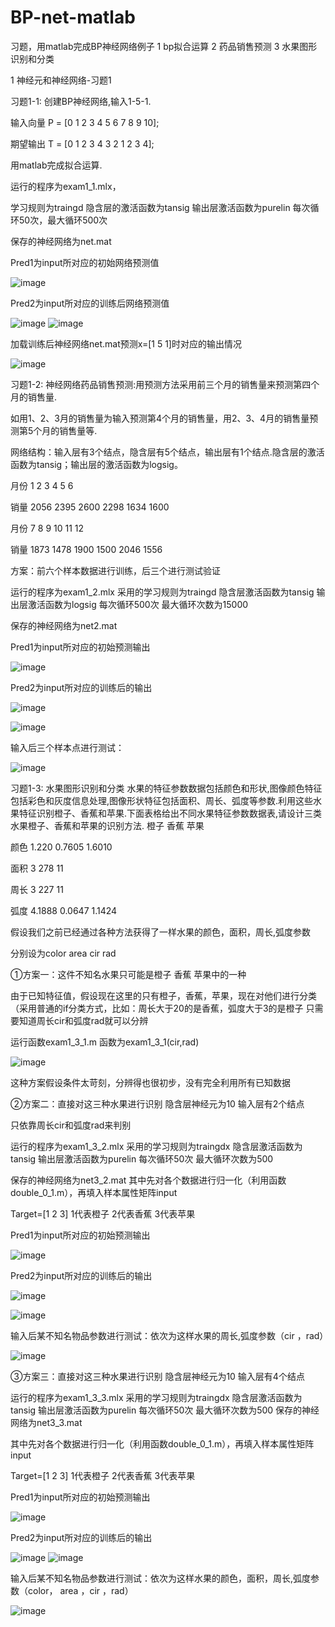 # BP-net-matlab

习题，用matlab完成BP神经网络例子
1 bp拟合运算
2 药品销售预测
3 水果图形识别和分类

1 神经元和神经网络-习题1

习题1-1: 创建BP神经网络,输入1-5-1.

输入向量  P = [0 1 2 3 4 5 6 7 8 9 10];

期望输出  T = [0 1 2 3 4 3 2 1 2 3  4];

用matlab完成拟合运算.

运行的程序为exam1_1.mlx，

学习规则为traingd 隐含层的激活函数为tansig 输出层激活函数为purelin 每次循环50次，最大循环500次

保存的神经网络为net.mat

Pred1为input所对应的初始网络预测值

![image](https://user-images.githubusercontent.com/92127845/160221037-5430e6f5-a2ac-4afb-bb90-8359ecb68cd8.png)

Pred2为input所对应的训练后网络预测值

![image](https://user-images.githubusercontent.com/92127845/160221038-7f3bdacf-71e7-4a70-a9a8-3a82aff94747.png)
![image](https://user-images.githubusercontent.com/92127845/160221048-9d8a8720-1c6d-4a3a-91a8-38e59c602f55.png)

加载训练后神经网络net.mat预测x=[1 5 1]时对应的输出情况

![image](https://user-images.githubusercontent.com/92127845/160221050-c1c308e5-4b04-4f37-a229-7908d4be3157.png)

习题1-2: 神经网络药品销售预测:用预测方法采用前三个月的销售量来预测第四个月的销售量.

如用1、2、3月的销售量为输入预测第4个月的销售量，用2、3、4月的销售量预测第5个月的销售量等. 

网络结构：输入层有3个结点，隐含层有5个结点，输出层有1个结点.隐含层的激活函数为tansig；输出层的激活函数为logsig。

月份	1	2	3	 4	5	 6

销量	2056	2395	2600	2298	1634	1600

月份	7       8       9	10	11	12

销量	1873	1478	1900	1500	2046	1556

方案：前六个样本数据进行训练，后三个进行测试验证

运行的程序为exam1_2.mlx 采用的学习规则为traingd 隐含层激活函数为tansig 输出层激活函数为logsig 每次循环500次 最大循环次数为15000

保存的神经网络为net2.mat

Pred1为input所对应的初始预测输出

![image](https://user-images.githubusercontent.com/92127845/160221083-7d23cf79-131a-413a-a1e7-b2de61abcec5.png)

Pred2为input所对应的训练后的输出

![image](https://user-images.githubusercontent.com/92127845/160221086-2f7e9e4c-d7d2-4f8c-bb71-335f3b1a581f.png)

![image](https://user-images.githubusercontent.com/92127845/160221093-a3753d33-cca6-4a06-bacf-a564e9c79b6b.png)


输入后三个样本点进行测试：

![image](https://user-images.githubusercontent.com/92127845/160221101-6310277e-958c-4be7-8228-3a3e6e45a4fe.png)


习题1-3: 水果图形识别和分类
水果的特征参数数据包括颜色和形状,图像颜色特征包括彩色和灰度信息处理,图像形状特征包括面积、周长、弧度等参数.利用这些水果特征识别橙子、香蕉和苹果.下面表格给出不同水果特征参数数据表,请设计三类水果橙子、香蕉和苹果的识别方法.
	     橙子	  香蕉	  苹果
	     
颜色	1.220	  0.7605  1.6010

面积	3	  278	    11

周长	3 	  227	    11

弧度	4.1888	0.0647	1.1424


假设我们之前已经通过各种方法获得了一样水果的颜色，面积，周长,弧度参数

分别设为color area cir rad



①方案一：这件不知名水果只可能是橙子 香蕉 苹果中的一种

由于已知特征值，假设现在这里的只有橙子，香蕉，苹果，现在对他们进行分类
（采用普通的if分类方式，比如：周长大于20的是香蕉，弧度大于3的是橙子
只需要知道周长cir和弧度rad就可以分辨

运行函数exam1_3_1.m 函数为exam1_3_1(cir,rad)

![image](https://user-images.githubusercontent.com/92127845/160221143-d0b04195-89c5-42b4-abfe-832c94ffa104.png)


这种方案假设条件太苛刻，分辨得也很初步，没有完全利用所有已知数据




②方案二：直接对这三种水果进行识别 隐含层神经元为10 输入层有2个结点

只依靠周长cir和弧度rad来判别

运行的程序为exam1_3_2.mlx 采用的学习规则为traingdx 隐含层激活函数为tansig 输出层激活函数为purelin 每次循环50次 最大循环次数为500

保存的神经网络为net3_2.mat
其中先对各个数据进行归一化（利用函数double_0_1.m），再填入样本属性矩阵input

Target=[1 2 3]   1代表橙子 2代表香蕉 3代表苹果

Pred1为input所对应的初始预测输出

![image](https://user-images.githubusercontent.com/92127845/160221148-e5a7526d-de98-4a2d-a300-3185e1fcd7be.png)

Pred2为input所对应的训练后的输出

![image](https://user-images.githubusercontent.com/92127845/160221150-ddf71b75-7fdb-40cf-abf0-53d7644e41b8.png)

![image](https://user-images.githubusercontent.com/92127845/160221160-b7738793-abb5-4335-ad93-80317b815516.png)


输入后某不知名物品参数进行测试：依次为这样水果的周长,弧度参数（cir ，rad）

![image](https://user-images.githubusercontent.com/92127845/160221153-f08d76b8-3671-42db-a9c6-7adb4c9df6de.png)

③方案三：直接对这三种水果进行识别 隐含层神经元为10 输入层有4个结点

运行的程序为exam1_3_3.mlx 采用的学习规则为traingdx 隐含层激活函数为tansig 输出层激活函数为purelin 每次循环50次 最大循环次数为500
保存的神经网络为net3_3.mat

其中先对各个数据进行归一化（利用函数double_0_1.m），再填入样本属性矩阵input

Target=[1 2 3]   1代表橙子 2代表香蕉 3代表苹果

Pred1为input所对应的初始预测输出

![image](https://user-images.githubusercontent.com/92127845/160221165-37489b9d-963b-4188-9eb4-ce01aacacf6d.png)

Pred2为input所对应的训练后的输出

![image](https://user-images.githubusercontent.com/92127845/160221169-b28b36d2-507f-47b1-81e4-530173fa63b5.png)
![image](https://user-images.githubusercontent.com/92127845/160221173-8ace6506-6919-45fd-aa0c-e8e8df2ea7f1.png)



输入后某不知名物品参数进行测试：依次为这样水果的颜色，面积，周长,弧度参数（color， area ，cir ，rad）

![image](https://user-images.githubusercontent.com/92127845/160221184-c9494c9d-af9f-4523-9d64-bb68ba1ccd58.png)














